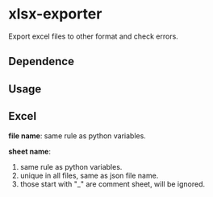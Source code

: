 # xlsx-exporter
Export excel files to other format and check errors.

## Dependence
[openpyxl]: https://openpyxl.readthedocs.io/


## Usage

## Excel
**file name**: same rule as python variables.

**sheet name**:
1. same rule as python variables.
2. unique in all files, same as json file name.
3. those start with "_" are comment sheet, will be ignored.
